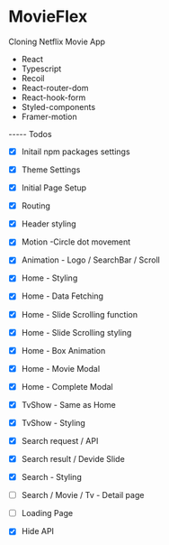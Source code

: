 # MovieFlex

Cloning Netflix Movie App

- React
- Typescript
- Recoil
- React-router-dom
- React-hook-form
- Styled-components
- Framer-motion



----- Todos

- [x] Initail npm packages settings
- [x] Theme Settings
- [x] Initial Page Setup
- [x] Routing
- [x] Header styling
- [x] Motion -Circle dot movement
- [x] Animation - Logo / SearchBar / Scroll

- [x] Home - Styling
- [x] Home - Data Fetching
- [x] Home - Slide Scrolling function
- [x] Home - Slide Scrolling styling 
- [x] Home - Box Animation 
- [x] Home - Movie Modal
- [x] Home - Complete Modal 

- [x] TvShow - Same as Home
- [x] TvShow - Styling
- [x] Search request / API
- [x] Search result / Devide Slide
- [x] Search - Styling
- [ ] Search / Movie / Tv - Detail page
- [ ] Loading Page

- [x] Hide API